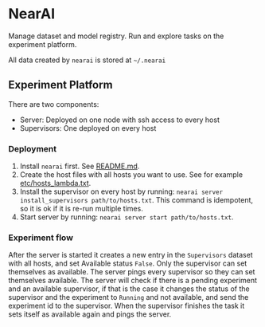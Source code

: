 # NearAI

Manage dataset and model registry.
Run and explore tasks on the experiment platform.

All data created by `nearai` is stored at `~/.nearai`

## Experiment Platform

There are two components:

- Server: Deployed on one node with ssh access to every host
- Supervisors: One deployed on every host

### Deployment

1. Install `nearai` first. See [README.md](README.md).
2. Create the host files with all hosts you want to use. See for example [etc/hosts_lambda.txt](etc/hosts_lambda.txt).
3. Install the supervisor on every host by running: `nearai server install_supervisors path/to/hosts.txt`. This command is idempotent, so it is ok if it is re-run multiple times.
4. Start server by running: `nearai server start path/to/hosts.txt`.

### Experiment flow

After the server is started it creates a new entry in the `Supervisors` dataset with all hosts, and set Available status `False`.
Only the supervisor can set themselves as available. The server pings every supervisor so they can set themselves available.
The server will check if there is a pending experiment and an available supervisor, if that is the case it changes the status of the supervisor and the experiment to `Running` and not available, and send the experiment id to the supervisor.
When the supervisor finishes the task it sets itself as available again and pings the server.
